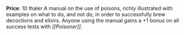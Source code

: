 **Price**: 10 thaler
A manual on the use of poisons, richly illustrated with examples on what to do, and not do, in order to successfully brew decoctions and elixirs. Anyone using the manual gains a +1 bonus on all success tests with *[[Poisoner]]*.